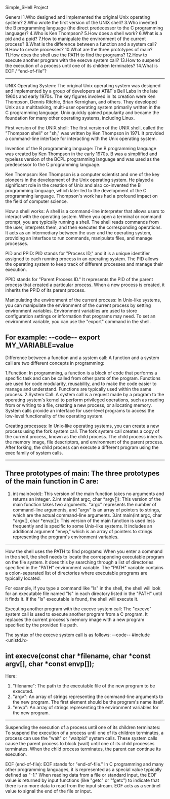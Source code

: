 Simple_SHell Project

General
1.Who designed and implemented the original Unix operating system?
2.Who wrote the first version of the UNIX shell?
3.Who invented the B programming language (the direct predecessor to the C programming language)?
4.Who is Ken Thompson?
5.How does a shell work?
6.What is a pid and a ppid?
7.How to manipulate the environment of the current process?
8.What is the difference between a function and a system call?
9.How to create processes?
10.What are the three prototypes of main?
11.How does the shell use the PATH to find the programs?
12.How to execute another program with the execve system call?
13.How to suspend the execution of a process until one of its children terminates?
14.What is EOF / “end-of-file”?

---------------------------

UNIX Operating System:
The original Unix operating system was designed and implemented by a group of developers at AT&T's Bell Labs in the late 1960s and early 1970s. The key figures involved in its creation were Ken Thompson, Dennis Ritchie, Brian Kernighan, and others. They developed Unix as a multitasking, multi-user operating system primarily written in the C programming language. Unix quickly gained popularity and became the foundation for many other operating systems, including Linux.

First version of the UNIX shell:
The first version of the UNIX shell, called the "Thompson shell" or "sh," was written by Ken Thompson in 1971. It provided a command-line interface for interacting with the Unix operating system.

Invention of the B programming language:
The B programming language was created by Ken Thompson in the early 1970s. B was a simplified and typeless version of the BCPL programming language and was used as the predecessor to the C programming language.

Ken Thompson:
Ken Thompson is a computer scientist and one of the key pioneers in the development of the Unix operating system. He played a significant role in the creation of Unix and also co-invented the B programming language, which later led to the development of the C programming language. Thompson's work has had a profound impact on the field of computer science.

How a shell works:
A shell is a command-line interpreter that allows users to interact with the operating system. When you open a terminal or command prompt, you are typically running a shell. The shell reads commands from the user, interprets them, and then executes the corresponding operations. It acts as an intermediary between the user and the operating system, providing an interface to run commands, manipulate files, and manage processes.

PID and PPID:
PID stands for "Process ID," and it is a unique identifier assigned to each running process in an operating system. The PID allows the operating system to keep track of different processes and manage their execution.

PPID stands for "Parent Process ID." It represents the PID of the parent process that created a particular process. When a new process is created, it inherits the PPID of its parent process.

Manipulating the environment of the current process:
In Unix-like systems, you can manipulate the environment of the current process by setting environment variables. Environment variables are used to store configuration settings or information that programs may need. To set an environment variable, you can use the "export" command in the shell.

For example:
--code--
export MY_VARIABLE=value
--------

Difference between a function and a system call:
A function and a system call are two different concepts in programming:

1.Function: In programming, a function is a block of code that performs a specific task and can be called from other parts of the program. Functions are used for code modularity, reusability, and to make the code easier to manage and understand. Functions are typically used within the same process.
2.System Call: A system call is a request made by a program to the operating system's kernel to perform privileged operations, such as reading from or writing to a file, creating a new process, or allocating memory. System calls provide an interface for user-level programs to access the low-level functionality of the operating system.

Creating processes:
In Unix-like operating systems, you can create a new process using the fork system call. The fork system call creates a copy of the current process, known as the child process. The child process inherits the memory image, file descriptors, and environment of the parent process. After forking, the child process can execute a different program using the exec family of system calls.

---
Three prototypes of main:
The three prototypes of the main function in C are:
---
1. int main(void):
   This version of the main function takes no arguments and returns an integer.
2.int main(int argc, char *argv[]):
    This version of the main function takes two arguments.
     "argc" represents the number of command-line arguments, and "argv" is an array of pointers to strings,
     which are the actual command-line arguments.
3.int main(int argc, char *argv[], char *envp[]):
      This version of the main function is used less frequently and is specific to some Unix-like systems.
       It includes an additional argument "envp," which is an array of pointers to strings representing the program's environment     variables.
----

How the shell uses the PATH to find programs:
When you enter a command in the shell, the shell needs to locate the corresponding executable program on the file system. It does this by searching through a list of directories specified in the "PATH" environment variable. The "PATH" variable contains a colon-separated list of directories where executable programs are typically located.

For example, if you type a command like "ls" in the shell, the shell will look for an executable file named "ls" in each directory listed in the "PATH" until it finds it. If the "ls" executable is found, the shell will execute it.

Executing another program with the execve system call:
The "execve" system call is used to execute another program from a C program. It replaces the current process's memory image with a new program specified by the provided file path.

The syntax of the execve system call is as follows:
--code--
#include <unistd.h>

int execve(const char *filename, char *const argv[], char *const envp[]);
-------
Here:

1. "filename": The path to the executable file of the new program to be executed.
2. "argv": An array of strings representing the command-line arguments to the new program. The first element should be the program's name itself.
3. "envp": An array of strings representing the environment variables for the new program.
---------

Suspending the execution of a process until one of its children terminates:
To suspend the execution of a process until one of its children terminates, a process can use the "wait" or "waitpid" system calls. These system calls cause the parent process to block (wait) until one of its child processes terminates. When the child process terminates, the parent can continue its execution.

EOF (end-of-file):
EOF stands for "end-of-file." In C programming and many other programming languages, it is represented as a special value typically defined as "-1." When reading data from a file or standard input, the EOF value is returned by input functions (like "getc" or "fgetc") to indicate that there is no more data to read from the input stream. EOF acts as a sentinel value to signal the end of the file or input.
